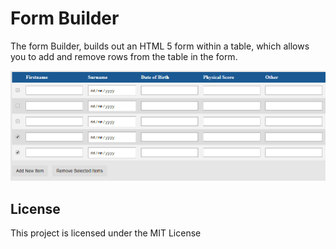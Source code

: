 # Form Builder

The form Builder, builds out an HTML 5 form within a table, which allows you to add and remove rows from the table in the form.

<img src="https://raw.githubusercontent.com/oluomoniyi/form-builder/master/media/form-builder.png" alt="form-builder.png" style="max-width:100%;">

## License

This project is licensed under the MIT License
